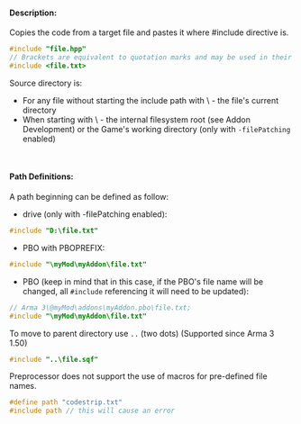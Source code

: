 #### Description:
Copies the code from a target file and pastes it where #include directive is.

```cpp
#include "file.hpp"
// Brackets are equivalent to quotation marks and may be used in their place.
#include <file.txt> 
```

Source directory is:
- For any file without starting the include path with \ - the file's current directory
- When starting with \ - the internal filesystem root (see Addon Development) or the Game's working directory (only with `-filePatching` enabled)

<br>

#### Path Definitions:
A path beginning can be defined as follow:

- drive (only with -filePatching enabled):
```cpp
#include "D:\file.txt"
```

- PBO with PBOPREFIX:
```cpp
#include "\myMod\myAddon\file.txt"
```

- PBO (keep in mind that in this case, if the PBO's file name will be changed, all `#include` referencing it will need to be updated):
```cpp
// Arma 3\@myMod\addons\myAddon.pbo\file.txt;
#include "\myMod\myAddon\file.txt"
```

To move to parent directory use `..` (two dots) (Supported since Arma 3 1.50)
```cpp
#include "..\file.sqf"
```

Preprocessor does not support the use of macros for pre-defined file names.
```cpp
#define path "codestrip.txt"
#include path // this will cause an error
```